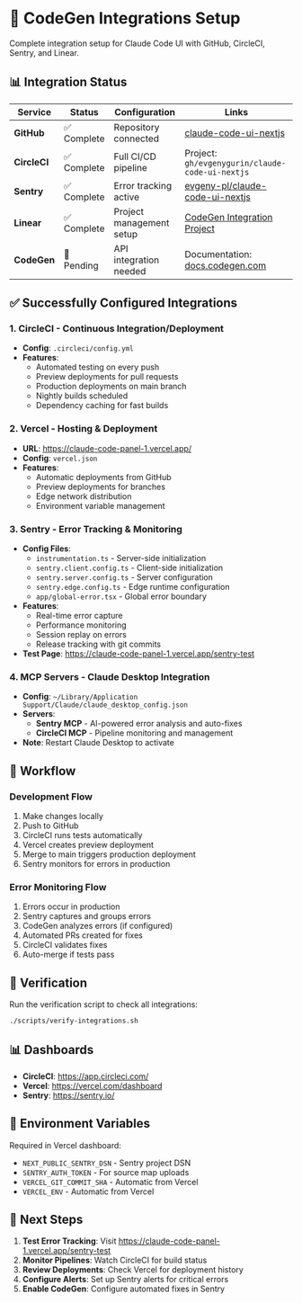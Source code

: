 # 🤖 CodeGen Integrations Setup

Complete integration setup for Claude Code UI with GitHub, CircleCI, Sentry, and Linear.

## 📊 Integration Status

| Service | Status | Configuration | Links |
|---------|--------|---------------|-------|
| **GitHub** | ✅ Complete | Repository connected | [claude-code-ui-nextjs](https://github.com/evgenygurin/claude-code-ui-nextjs) |
| **CircleCI** | ✅ Complete | Full CI/CD pipeline | Project: `gh/evgenygurin/claude-code-ui-nextjs` |
| **Sentry** | ✅ Complete | Error tracking active | [evgeny-pl/claude-code-ui-nextjs](https://us.sentry.io/organizations/evgeny-pl/projects/claude-code-ui-nextjs/) |
| **Linear** | ✅ Complete | Project management setup | [CodeGen Integration Project](https://linear.app/claude-code-bot/project/codegen-integration-claude-code-ui-69ca1373eb69) |
| **CodeGen** | 🔄 Pending | API integration needed | Documentation: [docs.codegen.com](https://docs.codegen.com/llms.txt) |

## ✅ Successfully Configured Integrations

### 1. **CircleCI** - Continuous Integration/Deployment
- **Config**: `.circleci/config.yml`
- **Features**:
  - Automated testing on every push
  - Preview deployments for pull requests
  - Production deployments on main branch
  - Nightly builds scheduled
  - Dependency caching for fast builds

### 2. **Vercel** - Hosting & Deployment
- **URL**: https://claude-code-panel-1.vercel.app/
- **Config**: `vercel.json`
- **Features**:
  - Automatic deployments from GitHub
  - Preview deployments for branches
  - Edge network distribution
  - Environment variable management

### 3. **Sentry** - Error Tracking & Monitoring
- **Config Files**:
  - `instrumentation.ts` - Server-side initialization
  - `sentry.client.config.ts` - Client-side initialization
  - `sentry.server.config.ts` - Server configuration
  - `sentry.edge.config.ts` - Edge runtime configuration
  - `app/global-error.tsx` - Global error boundary
- **Features**:
  - Real-time error capture
  - Performance monitoring
  - Session replay on errors
  - Release tracking with git commits
- **Test Page**: https://claude-code-panel-1.vercel.app/sentry-test

### 4. **MCP Servers** - Claude Desktop Integration
- **Config**: `~/Library/Application Support/Claude/claude_desktop_config.json`
- **Servers**:
  - **Sentry MCP** - AI-powered error analysis and auto-fixes
  - **CircleCI MCP** - Pipeline monitoring and management
- **Note**: Restart Claude Desktop to activate

## 🚀 Workflow

### Development Flow
1. Make changes locally
2. Push to GitHub
3. CircleCI runs tests automatically
4. Vercel creates preview deployment
5. Merge to main triggers production deployment
6. Sentry monitors for errors in production

### Error Monitoring Flow
1. Errors occur in production
2. Sentry captures and groups errors
3. CodeGen analyzes errors (if configured)
4. Automated PRs created for fixes
5. CircleCI validates fixes
6. Auto-merge if tests pass

## 🔧 Verification

Run the verification script to check all integrations:
```bash
./scripts/verify-integrations.sh
```

## 📊 Dashboards

- **CircleCI**: https://app.circleci.com/
- **Vercel**: https://vercel.com/dashboard
- **Sentry**: https://sentry.io/

## 🔑 Environment Variables

Required in Vercel dashboard:
- `NEXT_PUBLIC_SENTRY_DSN` - Sentry project DSN
- `SENTRY_AUTH_TOKEN` - For source map uploads
- `VERCEL_GIT_COMMIT_SHA` - Automatic from Vercel
- `VERCEL_ENV` - Automatic from Vercel

## 🎯 Next Steps

1. **Test Error Tracking**: Visit https://claude-code-panel-1.vercel.app/sentry-test
2. **Monitor Pipelines**: Watch CircleCI for build status
3. **Review Deployments**: Check Vercel for deployment history
4. **Configure Alerts**: Set up Sentry alerts for critical errors
5. **Enable CodeGen**: Configure automated fixes in Sentry
